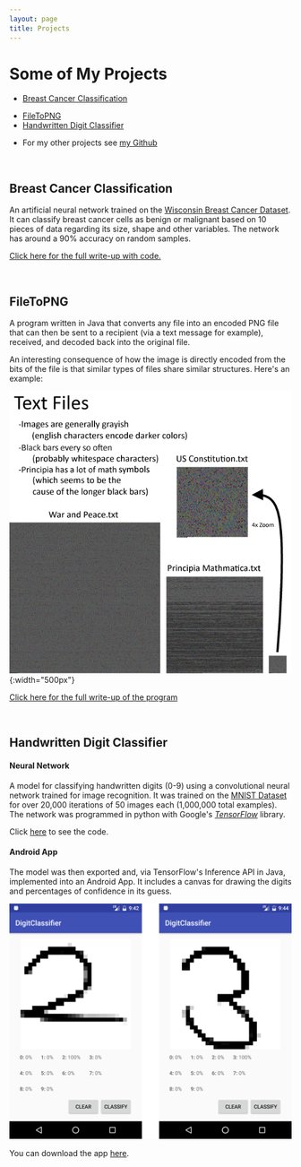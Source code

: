 ```yaml
---
layout: page
title: Projects
---
```

# Some of My Projects
* [Breast Cancer Classification](#breast-cancer-classification)
<!-- * [Quantum Computing]() -->
* [FileToPNG](#filetopng)
* [Handwritten Digit Classifier](#handwritten-digit-classifier)
<!-- * [Neurosky EEG App]() -->
* For my other projects see [my Github](https://github.com/ozanerhansha)

<br>

## Breast Cancer Classification
An artificial neural network trained on the [Wisconsin Breast Cancer Dataset](https://archive.ics.uci.edu/ml/datasets/breast+cancer+wisconsin+(original)). It can classify breast cancer cells as benign or malignant based on 10 pieces of data regarding its size, shape and other variables. The network has around a 90% accuracy on random samples.

[Click here for the full write-up with code.](/2017/06/15/breast-cancer-classification)

<br>

## FileToPNG
A program written in Java that converts any file into an encoded PNG file that can then be sent to a recipient (via a text message for example), received, and decoded back into the original file.

An interesting consequence of how the image is directly encoded from the bits of the file is that similar types of files share similar structures. Here's an example:

![Text in FileToPNG](/assets/2016/09/filetopng/text_diagram.png){:width="500px"}

[Click here for the full write-up of the program](/2016/09/12/filetopng)

<br>

## Handwritten Digit Classifier
#### Neural Network
A model for classifying handwritten digits (0-9) using a convolutional neural network trained for image recognition. It was trained on the [MNIST Dataset](http://yann.lecun.com/exdb/mnist/) for over 20,000 iterations of 50 images each (1,000,000 total examples). The network was programmed in python with Google's [*TensorFlow*](https://www.tensorflow.org/) library.

<!-- [Click here for the full write-up of the neural network.](/2016/12/28/digit-classifier-network) -->
Click [here](https://github.com/ozanerhansha/NeuralNetworks/blob/master/src/MNIST/conv/mnist_convolutional.py) to see the code.


#### Android App
The model was then exported and, via TensorFlow's Inference API in Java, implemented into an Android App. It includes a canvas for drawing the digits and percentages of confidence in its guess.

![Two & Six Example](/assets/2016/12/digit-classifier-app/test_screenshots.png)

You can download the app [here](https://github.com/ozanerhansha/DigitClassifier/releases).

<!-- [Click here for the full write-up of the app](/2016/04/15/digit-classifier-app) -->

